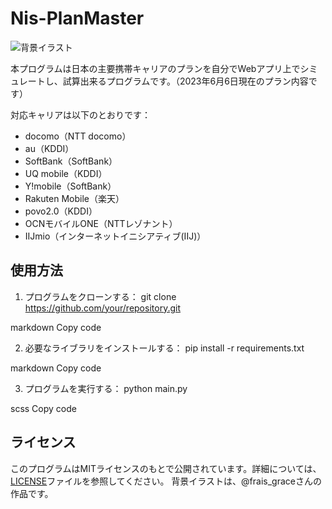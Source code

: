 # Nis-PlanMaster

![背景イラスト](https://example.com/背景イラストのURL)

本プログラムは日本の主要携帯キャリアのプランを自分でWebアプリ上でシミュレートし、試算出来るプログラムです。（2023年6月6日現在のプラン内容です）

対応キャリアは以下のとおりです：

- docomo（NTT docomo）
- au（KDDI）
- SoftBank（SoftBank）
- UQ mobile（KDDI）
- Y!mobile（SoftBank）
- Rakuten Mobile（楽天）
- povo2.0（KDDI）
- OCNモバイルONE（NTTレゾナント）
- IIJmio（インターネットイニシアティブ(IIJ)）

## 使用方法

1. プログラムをクローンする：
git clone https://github.com/your/repository.git

markdown
Copy code

2. 必要なライブラリをインストールする：
pip install -r requirements.txt

markdown
Copy code

3. プログラムを実行する：
python main.py

scss
Copy code

## ライセンス

このプログラムはMITライセンスのもとで公開されています。詳細については、[LICENSE](LICENSE)ファイルを参照してください。
背景イラストは、@frais_graceさんの作品です。
